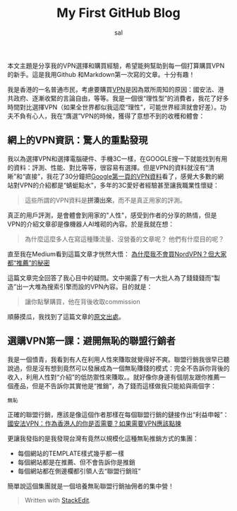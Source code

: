 ﻿---
layout: post
title:  "My First GitHub Blog"
author: sal
categories: [ Lifestyle ]
tags: [ GitHub ]
image: assets/images/2.jpg
rating: 4.5
---

本文主題是分享我的VPN選擇和購買經驗，希望能夠幫助到每一個打算購買VPN的新手。這是我用Github 和Markdown第一次寫的文章。十分有趣！

我是香港的一名普通市民，考慮要購買[VPN](https://en.wikipedia.org/wiki/Virtual_private_network)是因為眾所周知的原因：國安法、港共政府、逐漸收緊的言論自由，等等。我是一個很“理性型”的消費者，我花了好多時間對比選擇VPN（如果全世界都似我這麼“理性”，可能世界經濟就會好差）。功夫不負有心人，我在“膺選”VPN的時候，獲得了意想不到的收穫和體會：

## 網上的VPN資訊：驚人的重點發現
我以為選擇VPN和選擇電腦硬件、手機3C一樣，在GOOGLE搜一下就能找到有用的資料：評測、性能、對比等等，很容易有選擇。但是VPN的資料就沒有“清晰”和“直接”，我花了30分鐘把[Google第一頁的VPN資料](https://www.google.com/search?q=vpn%E9%81%B8%E8%B3%BC)看了，感覺大多數的網站對VPN的介紹都是“蜻蜓點水”，多年的3C愛好者經驗甚至讓我職業性懷疑：

> 這些所謂的VPN資料是**拼湊出來**，而不是真正用家的評測。


真正的用戶評測，是會體會到用家的"人性"，感受到作者的分享的熱情，但是VPN的介紹文章卻是像機器人AI堆砌的內容。於是我就在想：
> 為什麼這麼多人在寫這種賺流量、沒營養的文章呢？
他們有什麼目的呢？

直至我在Medium看到這篇文章才恍然大悟：
[為什麼我不會買NordVPN？但大家都“推薦”的秘密](https://medium.com/@upsangel/%E7%82%BA%E4%BB%80%E9%BA%BC%E6%88%91%E4%B8%8D%E6%9C%83%E8%B2%B7nordvpn-%E4%BD%86%E5%A4%A7%E5%AE%B6%E9%83%BD-%E6%8E%A8%E8%96%A6-%E7%9A%84%E7%A7%98%E5%AF%86-by-upsangel-9b173c1c4079)

這篇文章完全回答了我心目中的疑問。文中揭露了有一大批人為了錢錢錢而“製造”出一大堆為搜索引擎而設的VPN內容。目的就是：
>讓你點擊購買，他在背後收取commission

順藤摸瓜，我找到了這篇文章的[原文出處](https://upsangel.com/security/vpn-recommendation-secrect-profit/)。

## 選購VPN第一課：避開無恥的聯盟行銷者
我是一個憤青，我看到有人在利用人性來賺取就覺得好不爽。聯盟行銷我很早已聽說過，但是沒有想到竟然可以發展成為一個無恥賺錢的模式：完全不告訴你背後的收入，利用人性對“介紹”的低防禦性來賺取。。就好像你身邊有個朋友跟你推薦一個產品，但是不告訴你其實他是“推銷”，為了錢而這樣做我只能給與兩個字：

    無恥

正確的聯盟行銷，應該是像這個作者那樣在每個聯盟行銷的鏈接作出“利益申報”：[國安法VPN：作為香港人的你是否需要？如果需要VPN應該點揀](https://upsangel.com/security/vpn/%E5%9C%8B%E5%AE%89%E6%B3%95-vpn-%E6%98%AF%E5%90%A6%E9%9C%80%E8%A6%81-%E9%81%B8%E6%93%87/)

更讓我發指的是我發現台灣有竟然以規模化這種無恥推銷方式的集團：

 - 每個網站的TEMPLATE樣式幾乎都一樣
 - 每個網站都是在推薦、但不會告訴你是推銷
 - 每個網站都在側邊欄都引領人去“聯盟行銷班”

簡單說這個集團就是一個培養無恥聯盟行銷抽佣者的集中營！



> Written with [StackEdit](https://stackedit.io/).

